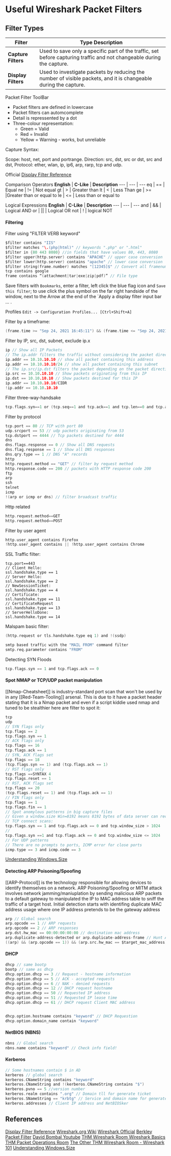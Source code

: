 # Useful Wireshark Packet Filters

## Filter Types

**Filter** | **Type Description**
--- | ---
**Capture Filters** | Used to save only a specific part of the traffic, set before capturing traffic and not changeable during the capture. 
**Display Filters** | Used to investigate packets by reducing the number of visible packets, and it is changeable during the capture.

Packet Filter ToolBar

- Packet filters are defined in lowercase
- Packet filters can automcomplete 
- Detail is repressented by a dot
- Three-colour representation:
	- Green = Valid
	- Red = Invalid
	- Yellow = Warning - works, but unreliable

Capture Syntax:

Scope: host, net, port and portrange.
Direction: src, dst, src or dst, src and dst,
Protocol: ether, wlan, ip, ip6, arp, rarp, tcp and udp.

Official [Display Filter Reference](https://www.wireshark.org/docs/dfref/)

Comparison Operators
**English** | **C-Like** | **Description**
--- | --- | ---
eq | == | Equal
ne | != | Not equal
gt | > | Greater than
lt | < | Less Than
ge | >= |Greater than or equal to
le | <= | Less than or equal to

Logical Expressions
**English** | **C-Like** | **Description**
--- | --- | ---
and | && | Logical AND
or | \|| | Logical OR
not | ! | logical NOT

#### Filtering

Filter using "FILTER VERB keyword"
```c
$filter contains "IIS"
$filter matches "\.(php|html)" // keywords ".php" or ".html"
$filter in {80 443 8080} //in fields that have values 80, 443, 8080
$filter upper(http.server) contains "APACHE" // upper case conversion 
$filter lower(http.server) contains "apache" // lower case conversion 
$filter string(frame.number) matches "[12345]$" // Convert all framenumber fields to string value and list frames thtat end with 12345 
tcp contains google
frame contains “(attachment|tar|exe|zip|pdf)” // File type

```

Save filters with `Bookmarks`, enter a filter, left click the blue flag icon and `Save this filter`; to use click the plus symbol on the far right handside of the window, next to the Arrow at the end of the `Apply a display filter input bar ... <Ctrl-/>.

Profiles `Edit -> Configuration Profiles... [Ctrl+Shift+A]`

Filter by a timeframe:
```c
(frame.time >= "Sep 24, 2021 16:45:11") && (frame.time <= "Sep 24, 2021 16:45:30")
```

Filter by IP, src, dst, subnet, exclude ip.x
```c
ip // Show all IP Packets
// The ip.addr filters the traffic without considering the packet direction. 
ip.addr == 10.10.10.10 // show all packet containing this address
ip.addr == 10.10.10.10/24 // show all packet containing this subnet
// The ip.src/ip.dst filters the packet depending on the packet direction.
ip.src == 10.10.10.10 // Show packets originating from this IP
ip.dst == 10.10.10.10 // Show packets destined for this IP
ip.addr == 10.10.10.10/CIDR
!ip.addr == 10.10.10.10
```

Filter three-way-handsake
```c
tcp.flags.syn==1 or (tcp.seq==1 and tcp.ack==1 and tcp.len==0 and tcp.analysis.initial_rtt)
```

Filter by protocol
```c
tcp.port == 80 // TCP with port 80
udp.srcport == 53 // udp packets originating from 53 
tcp.dstport == 4444 // Tcp packets destined for 4444
dns
dns.flags.response == 0 // Show all DNS requests 
dns.flag.response == 1 // Show all DNS responses
dns.qry.type == 1 // DNS "A" records
http
http.request.method == "GET" // filter by request method
http.response.code == 200 // packets with HTTP response code 200
ftp
arp
ssh
telnet
icmp
!(arp or icmp or dns) // filter broadcast traffic
```

Http related
```c
http.request.method==GET
http.request.method==POST
```

Filter by user agent
```c
http.user_agent contains Firefox
!http.user_agent contains || !http.user_agent contains Chrome
```

SSL Traffic filter:
```c*
tcp.port==443
// Client Hello:
ssl.handshake.type == 1
// Server Hello:
ssl.handshake.type == 2
// NewSessionTicket:
ssl.handshake.type == 4
// Certificate:
ssl.handshake.type == 11
// CertificateRequest
ssl.handshake.type == 13
// ServerHelloDone:
ssl.handshake.type == 14
```

Malspam basic filter:
```c
(http.request or tls.handshake.type eq 1) and !(ssdp)

smtp based traffic with the "MAIL FROM" command filter 
smtp.req.parameter contains "FROM"
```

Detecting SYN Floods
```c
tcp.flags.syn == 1 and tcp.flags.ack == 0
```

#### Spot NMAP or TCP/UDP packet manipulation

[[Nmap-Cheatsheet]] is industry-standard port scan that won't be used by in any [[Red-Team-Tooling]] arsenal. This is due to it have a packet header stating that it is a Nmap packet and even if a script kiddie used nmap and tuned to be stealthier here are filter to spot it:
```c
tcp
udp
// SYN flags only
tcp.flags == 2 
tcp.flags.syn == 1
// ACK flags only
tcp.flags == 16 
tcp.flags.ack == 1
// SYN, ACK flags set
tcp.flags == 18
(tcp.flags.syn == 1) and (tcp.flags.ack == 1)
// RST flags only
tcp.flags ==SYNTAX 4 
tcp.flags.reset == 1
// RST, ACK flags set
tcp.flags == 20
(tcp.flags.reset == 1) and (tcp.flags.ack == 1)
// FIN flags only
tcp.flags == 1 
tcp.flags.fin == 1
// Spot anomylous patterns in big capture files 
// Given a window.size Win=8192 means 8192 bytes of data server can recieve without requiring an acknowledgement
// TCP connect scans:
tcp.flags.syn == 1 and tcp.flags.ack == 0 and tcp.window_size > 1024
//
tcp.flags.syn ==1 and tcp.flags.ack == 0 and tcp.window_size <= 1024
// For UDP patterns
// There are no prompts to ports, ICMP error for close ports
icmp.type == 3 and icmp.code == 3
```

[Understanding Windows.Size](http://www.freekb.net/Article?id=939)

#### Detecting ARP Poisoning/Spoofing

[[ARP-Protocol]] is the technology responsible for allowing devices to identify themselves on a network. ARP Poisoning/Spoofing or MITM attack involves network jamming/maniuplation by sending malicious ARP packets to a default gateway to manipulated the IP to MAC address table to sniff the traffic of a target host. Initial detection starts with identifing duplicate MAC address usage where one IP address pretends to be the gateway address

```c
arp // Global search
arp.opcode == 1 // ARP requests
arp.opcode == 2 // ARP responses
arp.dst.hw_mac == 00:00:00:00:00 // destination mac address
arp.duplicate-address-detected or arp.duplicate-address-frame // Hunt ARP poisoning detection
((arp) && (arp.opcode == 1)) && (arp.src.hw_mac == $target_mac_address) // Hunt ARP flooding detection
```

#### DHCP

```c
dhcp // same bootp
bootp // same as dhcp
dhcp.option.dhcp == 3 // Request - hostname information
dhcp.option.dhcp == 5 // ACK - accepted requests
dhcp.option.dhcp == 6 // NAK - denied requests
dhcp.option.dhcp == 12 // DHCP request hostname
dhcp.option.dhcp == 50 // Requested IP address
dhcp.option.dhcp == 51 // Requested IP lease time
dhcp.option.dhcp == 61 // DHCP request Client MAC address


dhcp.option.hostname contains "keyword" // DHCP Requestion
dhcp.option.domain_name contain "keyword"
```

#### NetBIOS (NBNS)

```c
nbns // Global search
nbns.name contains "keyword" // Check info field!
```

#### Kerberos

```c
// Some hostnames contain $ in AD
kerberos // global search
kerberos.CNameString contains "keyword"
kerberos.CNameString and !(kerberos.CNameString contains "$") 
kerberos.pvno == 5 //version number
kerberos.realm contains ".org" // Domain tll for generate ticket
kerberos.SNameString == "krbtg" // Service and domain name for generate ticket 
kerberos.addresses // Client IP address and NetBIOSker
``` 


## References

[Display Filter Reference](https://www.wireshark.org/docs/dfref/)
[Wireshark.org Wiki](https://wiki.wireshark.org/Home)
[Wireshark Official](https://www.wireshark.org/)
[Berkley Packet Filter](https://biot.com/capstats/bpf.html)
[David Bombal Youtube](https://www.youtube.com/watch?v=GMNOT1aZmD8)
[THM Wireshark Room Wireshark Basics](https://tryhackme.com/room/wiresharkthebasics)  
[THM Packet Operations Room](https://tryhackme.com/room/wiresharkpacketoperations)
[The Other THM Wireshark Room - Wireshark 101](https://tryhackme.com/room/wireshark)
[Understanding Windows.Size](http://www.freekb.net/Article?id=939)
